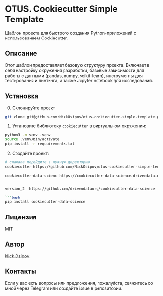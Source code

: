 # OTUS. Cookiecutter Simple Template

Шаблон проекта для быстрого создания Python-приложений с использованием Cookiecutter.

## Описание

Этот шаблон предоставляет базовую структуру проекта. 
Включает в себя настройку окружения разработки, 
базовые зависимости для работы с данными (pandas, numpy, scikit-learn), 
инструменты для тестирования и линтинга, а также Jupyter notebook для исследований.

## Установка

0. Склонируйте проект

```bash
git clone git@github.com:NickOsipov/otus-cookiecutter-simple-template.git
```

1. Установите библиотеку `cookiecutter` в виртуальном окружении:

```bash
python3 -m venv .venv
source .venv/bin/activate
pip install -r requuirements.txt
```

2. Создайте проект:
```bash
# сначала перейдите в нужную директорию
cookiecutter https://github.com/NickOsipov/otus-cookiecutter-simple-template

cookiecutter-data-scienc https://cookiecutter-data-science.drivendata.org/


version_2  https://github.com/drivendataorg/cookiecutter-data-science

```bash
pip install cookiecutter-data-science
```

## Лицензия

MIT

## Автор

[Nick Osipov](https://t.me/NickOsipov)

## Контакты

Если у вас есть вопросы или предложения, пожалуйста, свяжитесь со мной через Telegram или создайте issue в репозитории.
